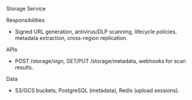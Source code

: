 Storage Service

Responsibilities
- Signed URL generation, antivirus/DLP scanning, lifecycle policies, metadata extraction, cross-region replication.

APIs
- POST /storage/sign, GET/PUT /storage/metadata, webhooks for scan results.

Data
- S3/GCS buckets, PostgreSQL (metadata), Redis (upload sessions).
